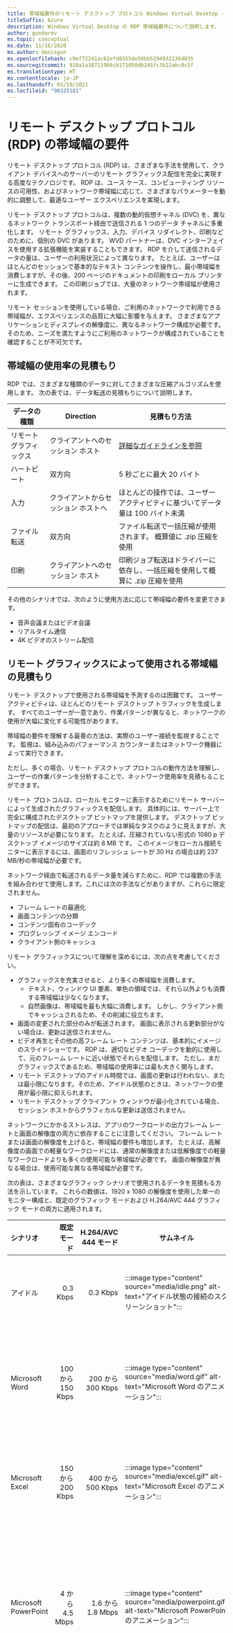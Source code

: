 ```yaml
---
title: 帯域幅要件のリモート デスクトップ プロトコル Windows Virtual Desktop - Azure
titleSuffix: Azure
description: Windows Virtual Desktop の RDP 帯域幅要件について説明します。
author: gundarev
ms.topic: conceptual
ms.date: 11/16/2020
ms.author: denisgun
ms.openlocfilehash: c9ef72241ac62efd8555de59bb52949321364035
ms.sourcegitcommit: 910a1a38711966cb171050db245fc3b22abc8c5f
ms.translationtype: HT
ms.contentlocale: ja-JP
ms.lasthandoff: 03/19/2021
ms.locfileid: "96325181"
---
```

# <a name="remote-desktop-protocol-rdp-bandwidth-requirements"></a>リモート デスクトップ プロトコル (RDP) の帯域幅の要件

リモート デスクトップ プロトコル (RDP) は、さまざまな手法を使用して、クライアント デバイスへのサーバーのリモート グラフィックス配信を完全に実現する高度なテクノロジです。 RDP は、ユース ケース、コンピューティング リソースの可用性、およびネットワーク帯域幅に応じて、さまざまなパラメーターを動的に調整して、最適なユーザー エクスペリエンスを実現します。

リモート デスクトップ プロトコルは、複数の動的仮想チャネル (DVC) を、異なるネットワーク トランスポート経由で送信される 1 つのデータ チャネルに多重化します。 リモート グラフィックス、入力、デバイス リダイレクト、印刷などのために、個別の DVC があります。 WVD パートナーは、DVC インターフェイスを使用する拡張機能を実装することもできます。
RDP を介して送信されるデータの量は、ユーザーの利用状況によって異なります。 たとえば、ユーザーはほとんどのセッションで基本的なテキスト コンテンツを操作し、最小帯域幅を消費しますが、その後、200 ページのドキュメントの印刷をローカル プリンターに生成できます。 この印刷ジョブでは、大量のネットワーク帯域幅が使用されます。

リモート セッションを使用している場合、ご利用のネットワークで利用できる帯域幅が、エクスペリエンスの品質に大幅に影響を与えます。 さまざまなアプリケーションとディスプレイの解像度に、異なるネットワーク構成が必要です。そのため、ニーズを満たすようにご利用のネットワークが構成されていることを確認することが不可欠です。

## <a name="estimating-bandwidth-utilization"></a>帯域幅の使用率の見積もり

RDP では、さまざまな種類のデータに対してさまざまな圧縮アルゴリズムを使用します。 次の表では、データ転送の見積もりについて説明します。

| データの種類 | Direction | 見積もり方法 |
|---|---|---|
| リモート グラフィックス | クライアントへのセッション ホスト | [詳細なガイドラインを参照](#estimating-bandwidth-used-by-remote-graphics) |
|  ハートビート | 双方向 | 5 秒ごとに最大 20 バイト  |
| 入力 | クライアントからセッション ホストへ | ほとんどの操作では、ユーザー アクティビティに基づいてデータ量は 100 バイト未満  |
| ファイル転送 | 双方向 | ファイル転送で一括圧縮が使用されます。 概算値に .zip 圧縮を使用 |
| 印刷 | クライアントへのセッション ホスト | 印刷ジョブ転送はドライバーに依存し、一括圧縮を使用して概算に .zip 圧縮を使用 |

その他のシナリオでは、次のように使用方法に応じて帯域幅の要件を変更できます。

* 音声会議またはビデオ会議
* リアルタイム通信
* 4K ビデオのストリーム配信

## <a name="estimating-bandwidth-used-by-remote-graphics"></a>リモート グラフィックスによって使用される帯域幅の見積もり

リモート デスクトップで使用される帯域幅を予測するのは困難です。 ユーザー アクティビティは、ほとんどのリモート デスクトップ トラフィックを生成します。 すべてのユーザーが一意であり、作業パターンが異なると、ネットワークの使用が大幅に変化する可能性があります。

帯域幅の要件を理解する最善の方法は、実際のユーザー接続を監視することです。 監視は、組み込みのパフォーマンス カウンターまたはネットワーク機器によって実行できます。

ただし、多くの場合、リモート デスクトップ プロトコルの動作方法を理解し、ユーザーの作業パターンを分析することで、ネットワーク使用率を見積もることができます。

リモート プロトコルは、ローカル モニターに表示するためにリモート サーバーによって生成されたグラフィックスを配信します。 具体的には、サーバー上で完全に構成されたデスクトップ ビットマップを提供します。
デスクトップ ビットマップの配信は、最初のアプローチでは単純なタスクのように見えますが、大量のリソースが必要になります。 たとえば、圧縮されていない形式の 1080 p デスクトップ イメージのサイズは約 8 MB です。 このイメージをローカル接続モニターに表示するには、画面のリフレッシュ レートが 30 Hz の場合は約 237 MB/秒の帯域幅が必要です。

ネットワーク経由で転送されるデータ量を減らすために、RDP では複数の手法を組み合わせて使用します。これには次の手法などがありますが、これらに限定されません。

* フレーム レートの最適化
* 画面コンテンツの分類
* コンテンツ固有のコーデック
* プログレッシブ イメージ エンコード
* クライアント側のキャッシュ

リモート グラフィックスについて理解を深めるには、次の点を考慮してください。

* グラフィックスを充実させると、より多くの帯域幅を消費します。
  * テキスト、ウィンドウ UI 要素、単色の領域では、それら以外よりも消費する帯域幅は少なくなります。
  * 自然画像は、帯域幅を最も大幅に消費します。 しかし、クライアント側でキャッシュされるため、その削減に役立ちます。
* 画面の変更された部分のみが転送されます。 画面に表示される更新部分がない場合は、更新は送信されません。
* ビデオ再生とその他の高フレーム レート コンテンツは、基本的にイメージのスライドショーです。 RDP は、適切なビデオ コーデックを動的に使用して、元のフレーム レートに近い状態でそれらを配信します。 ただし、まだグラフィックスであるため、帯域幅の使用率には最も大きく関与します。
* リモート デスクトップのアイドル時間では、画面の更新は行われない、または最小限になります。そのため、アイドル状態のときは、ネットワークの使用が最小限に抑えられます。
* リモート デスクトップ クライアント ウィンドウが最小化されている場合、セッション ホストからグラフィカルな更新は送信されません。

ネットワークにかかるストレスは、アプリのワークロードの出力フレーム レートと画面の解像度の両方に依存することに注意してください。 フレーム レートまたは画面の解像度を上げると、帯域幅の要件も増加します。 たとえば、高解像度の画面での軽量なワークロードには、通常の解像度または低解像度での軽量なワークロードよりも多くの使用可能な帯域幅が必要です。 画面の解像度が異なる場合は、使用可能な異なる帯域幅が必要です。

次の表は、さまざまなグラフィック シナリオで使用されるデータを見積もる方法を示しています。 これらの数値は、1920 x 1080 の解像度を使用した単一のモニター構成と、既定のグラフィック モードおよび H.264/AVC 444 グラフィック モードの両方に適用されます。

| シナリオ | 既定モード | H.264/AVC 444 モード | サムネイル | シナリオの説明 |
|:---|---:|---:|---|---|
| アイドル | 0.3 Kbps | 0.3 Kbps |:::image type="content" source="media/idle.png" alt-text="アイドル状態の接続のスクリーンショット":::| ユーザーは作業を一時停止しており、アクティブな画面の更新はありません。 |
| Microsoft Word | 100 から 150 Kbps | 200 から 300 Kbps |:::image type="content" source="media/word.gif" alt-text="Microsoft Word のアニメーション":::| 入力、グラフィックスの貼り付け、ドキュメント間の切り替えでユーザーは Microsoft Word を活発に操作中 |
| Microsoft Excel | 150 から 200 Kbps | 400 から 500 Kbps |:::image type="content" source="media/excel.gif" alt-text="Microsoft Excel のアニメーション":::| 数式とグラフを含む複数のセルが同時に更新され、ユーザーは Microsoft Excel を活発に操作中 |
| Microsoft PowerPoint | 4 から 4.5 Mbps | 1.6 から 1.8 Mbps |:::image type="content" source="media/powerpoint.gif" alt-text="Microsoft PowerPoint のアニメーション":::| 入力、貼り付けでユーザーは Microsoft PowerPoint を活発に操作中。 ユーザーは充実したグラフィックスを変更中でもあり、スライドの切り替え効果を使用中 |
| Web 閲覧 | 6 から 6.5 Mbps | 0.9 から 1 Mbps |:::image type="content" source="media/web.gif" alt-text="Web 閲覧のアニメーション":::| ユーザーは複数の静的な画像とアニメーション化されたイメージを含む、グラフィックスが充実した Web サイトを活発に操作中。 ユーザーはページを水平方向および垂直方向にスクロール |
| イメージ ギャラリー | 3.3 から 3.6 Mbps | 0.7 から 0.8 Mbps |:::image type="content" source="media/image-gallery.gif" alt-text="イメージ ギャラリーのアニメーション":::| ユーザーはイメージ ギャラリー アプリケーションを活発に操作中。 画像の参照、ズーム、サイズ変更、および回転 |
| ビデオ再生 | 8.5 から 9.5 Mbps | 2.5 から 2.8 Mbps |:::image type="content" source="media/video.gif" alt-text="ビデオ再生のアニメーション":::| ユーザーは画面の 2 分の 1 を消費する 30 FPS ビデオを視聴中 |
| 全画面ビデオ再生 | 7.5 から 8.5 Mbps | 2.5 から 3.1 Mbps |:::image type="content" source="media/fullscreen-video.gif" alt-text="全画面ビデオ再生のアニメーション":::| ユーザーは全画面に最大化された 30 FPS ビデオの視聴中 |

## <a name="dynamic-bandwidth-allocation"></a>動的な帯域幅割り当て

リモート デスクトップ プロトコルは、変化するネットワークの状態を動的に調整するように設計された最新のプロトコルです。
RDP では、帯域幅使用率のハード制限を使用する代わりに、使用可能なネットワーク帯域幅とパケット ラウンドトリップ時間をアクティブに監視する継続的なネットワーク検出を使用します。 検出結果に基づいて、RDP はグラフィック エンコード オプションを動的に選択し、デバイスのリダイレクトやその他の仮想チャネルに帯域幅を割り当てます。  
このテクノロジによって、RDP は、ネットワークが利用可能なときにネットワーク パイプ全体を使用し、別の用途に必要なときに迅速に戻せます。
他のアプリケーションがネットワークを要求した場合、RDP はそれを検出し、イメージの品質、フレーム レート、または圧縮アルゴリズムを調整します。

## <a name="limit-network-bandwidth-use-with-throttle-rate"></a>ネットワーク帯域幅の使用率をスロットル レートで制限する

ほとんどのシナリオでは、制限がユーザー エクスペリエンスに影響する可能性があるため、帯域幅の使用率を制限する必要はありません。 ただし、制約があるネットワークでは、ネットワーク使用率を制限することができます。 もう 1 つの例として、使用されているトラフィック量に対して課金されるリースのネットワークがあります。

このような場合は、QoS ポリシーでスロットル レートを指定することで、RDP 送信ネットワーク トラフィックを制限できます。

  >[!NOTE]
  > [RDP Shortpath が有効化されていることを確認してください。](./shortpath.md)スロットル レート制限は、リバース接続トランスポートではサポートされていません。

### <a name="implement-throttle-rate-limiting-on-session-host-using-group-policy"></a>グループ ポリシーを使用してセッション ホストでスロットル レート制限を実装する

グループ ポリシー内でポリシーベースのサービスの品質 (QoS) を使用して、事前に定義されたスロットル レートを設定できます。

ドメインに参加しているセッション ホストの QoS ポリシーを作成するには、まず、グループ ポリシー管理がインストールされているコンピューターにサインインします。 [グループ ポリシーの管理] を開き ([スタート] をクリックし、[管理ツール] をポイントし、[グループ ポリシーの管理] を選択します)、次の手順を実行します。

1. [グループ ポリシーの管理] で、新しいポリシーを作成するコンテナーを見つけます。 たとえば、すべてのセッション ホスト コンピューターが **セッション ホスト** という名前の OU に配置されている場合、新しいポリシーをセッション ホスト OU に作成する必要があります。

2. 適切なコンテナーを右クリックし、 **[このドメインに GPO を作成し、このコンテナーにリンクする]** を選択します。

3. **[新しい GPO]** ダイアログ ボックスで、 **[名前]** ボックスに新しいグループ ポリシー オブジェクトの名前を入力し、 **[OK]** を選択します。

4. 新しく作成されたポリシーを右クリックし、 **[編集]** を選択します。

5. グループ ポリシー管理エディターで、 **[コンピューターの構成]** 、 **[Windows の設定]** の順に展開し、 **[ポリシーベースの QoS]** を右クリックして、 **[新規ポリシーの作成]** を選択します。

6. **[ポリシーベースの QoS]** ダイアログ ボックスの開始ページで、 **[名前]** ボックスに新しいポリシーの名前を入力します。 **[Specify Outbound Throttle Rate]\(送信スロットル レートの指定\)** を選択し、必要な値を設定し、 **[次へ]** を選択します。

7. 次のページで、 **[次の実行可能ファイル名を持つアプリケーションのみ]** を選択し、**svchost.exe** の名前を入力して、 **[次へ]** を選択します。 この設定によって、リモート デスクトップ サービスからの一致するトラフィックにのみ優先順位を付けるように、ポリシーに指示されます。

8. 3 番目のページで、 **[すべての発信元 IP アドレス]** と **[すべての宛先 IP アドレス]** が選択されていることを確認します。 **[次へ]** を選択します。 この 2 つの設定により、パケットを送信するコンピューター (IP アドレス) とパケットを受信するコンピューター (IP アドレス) に関係なく、パケットが管理されるようになります。

9. 4 ページ目で、 **[UDP]** を **[この QoS ポリシーを適用するプロトコルを選択してください]** ドロップダウン リストから選択します。

10. **[宛先ポート番号を指定してください]** の見出しの下で、 **[次の発信元ポート番号か範囲]** を選択します。 付随するテキストボックスに、「**3390**」と入力します。 **[完了]** を選択します。

作成した新しいポリシーは、セッション ホスト コンピューターでグループ ポリシーが更新されるまで有効にはなりません。 グループ ポリシーは定期的に更新されますが、次の手順を実行して即時に更新を適用できます。

1. グループ ポリシーを更新する各セッション ホストで、管理者としてコマンド プロンプトを開きます ( *[管理者として実行]* )。

2. コマンド プロンプトに、次のコマンドを入力します。

   ```console
   gpupdate /force
   ```

### <a name="implement-throttle-rate-limiting-on-session-host-using-powershell"></a>PowerShell を使用してセッション ホストでスロットル レート制限を実装する

次の PowerShell コマンドレットを使用して、RDP Shortpath のスロットル レートを設定できます。

```powershell
New-NetQosPolicy -Name "RDP Shortpath" -AppPathNameMatchCondition "svchost.exe" -IPProtocolMatchCondition UDP -IPSrcPortStartMatchCondition 3390 -IPSrcPortEndMatchCondition 3390 -DSCPAction 46 -NetworkProfile All
```

## <a name="next-steps"></a>次のステップ

* Windows Virtual Desktop の帯域幅の要件の詳細については、[Windows Virtual Desktop のリモート デスクトップ プロトコル (RDP) 帯域幅の要件の概要](rdp-bandwidth.md)に関するトピックを参照してください。
* Windows Virtual Desktop のネットワーク接続の詳細については、「[Windows Virtual Desktop のネットワーク接続について](network-connectivity.md)」を参照してください。
* Windows Virtual Desktop のサービス品質 (QoS) の使用を開始するには、「[Windows Virtual Desktop のサービス品質 (QoS) を実装する](rdp-quality-of-service-qos.md)」を参照してください。
